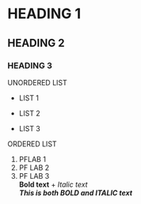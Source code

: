 # HEADING 1
## HEADING 2
### HEADING 3
UNORDERED LIST
- LIST 1
* LIST 2
+ LIST 3 <br/>

ORDERED LIST
1. PFLAB 1
2. PF LAB 2
3. PF LAB 3 <br/>
**Bold text** + *Italic text*\
***This is both BOLD and ITALIC text***
